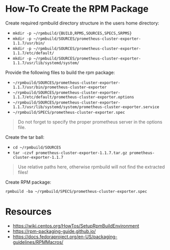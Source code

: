 # How-To Create the RPM Package

Create required rpmbuild directory structure in the users home directory:

* `mkdir -p ~/rpmbuild/{BUILD,RPMS,SOURCES,SPECS,SRPMS}`
* `mkdir -p ~/rpmbuild/SOURCES/prometheus-cluster-exporter-1.1.7/usr/bin/`
* `mkdir -p ~/rpmbuild/SOURCES/prometheus-cluster-exporter-1.1.7/etc/default/`
* `mkdir -p ~/rpmbuild/SOURCES/prometheus-cluster-exporter-1.1.7/usr/lib/systemd/system/`

Provide the following files to build the rpm package:

* `~/rpmbuild/SOURCES/prometheus-cluster-exporter-1.1.7/usr/bin/prometheus-cluster-exporter`
* `~/rpmbuild/SOURCES/prometheus-cluster-exporter-1.1.7/etc/default/prometheus-cluster-exporter.options`
* `~/rpmbuild/SOURCES/prometheus-cluster-exporter-1.1.7/usr/lib/systemd/system/prometheus-cluster-exporter.service`
* `~/rpmbuild/SPECS/prometheus-cluster-exporter.spec`

> Do not forget to specify the proper prometheus server in the options file.

Create the tar ball:

* `cd ~/rpmbuild/SOURCES`
* `tar -czvf prometheus-cluster-exporter-1.1.7.tar.gz prometheus-cluster-exporter-1.1.7`

> Use relative paths here, otherwise rpmbuild will not find the extracted files!

Create RPM package:

`rpmbuild -ba ~/rpmbuild/SPECS/prometheus-cluster-exporter.spec`

# Resources

* https://wiki.centos.org/HowTos/SetupRpmBuildEnvironment
* https://rpm-packaging-guide.github.io/
* https://docs.fedoraproject.org/en-US/packaging-guidelines/RPMMacros/
